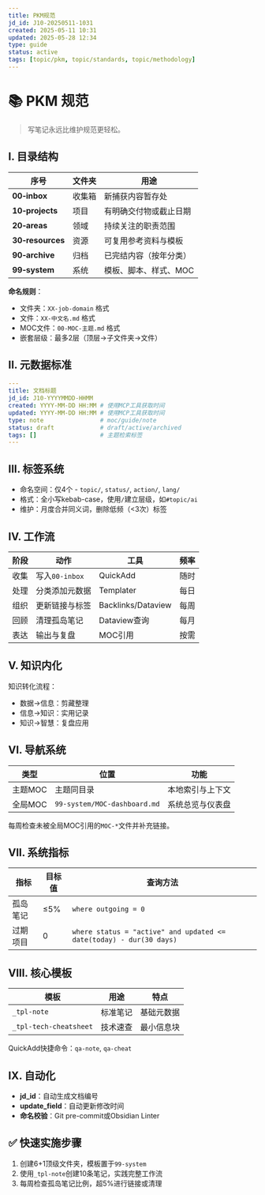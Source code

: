 ```yaml
---
title: PKM规范
jd_id: J10-20250511-1031
created: 2025-05-11 10:31
updated: 2025-05-28 12:34
type: guide
status: active
tags: [topic/pkm, topic/standards, topic/methodology]
---
```


# 📚 PKM 规范

> 写笔记永远比维护规范更轻松。

## I. 目录结构

| 序号               | 文件夹             | 用途  |
| ---------------- | --------------- | --- |
| **00‑inbox**     | 收集箱 | 新捕获内容暂存处 |
| **10‑projects**  | 项目 | 有明确交付物或截止日期 |
| **20‑areas**     | 领域 | 持续关注的职责范围 |
| **30‑resources** | 资源 | 可复用参考资料与模板 |
| **90‑archive**   | 归档 | 已完结内容（按年分类） |
| **99‑system**    | 系统 | 模板、脚本、样式、MOC |

**命名规则**：
- 文件夹：`XX-job-domain` 格式
- 文件：`XX-中文名.md` 格式
- MOC文件：`00-MOC-主题.md` 格式
- 嵌套层级：最多2层（顶层→子文件夹→文件）

## II. 元数据标准

```yaml
---
title: 文档标题
jd_id: J10-YYYYMMDD-HHMM
created: YYYY-MM-DD HH:MM # 使用MCP工具获取时间
updated: YYYY-MM-DD HH:MM # 使用MCP工具获取时间
type: note                # moc/guide/note
status: draft             # draft/active/archived
tags: []                  # 主题检索标签
---
```

## III. 标签系统

- 命名空间：仅4个 - `topic/`, `status/`, `action/`, `lang/`
- 格式：全小写kebab-case，使用`/`建立层级，如`#topic/ai`
- 维护：月度合并同义词，删除低频（<3次）标签

## IV. 工作流

| 阶段 | 动作 | 工具 | 频率 |
| --- | --- | --- | --- |
| 收集 | 写入`00-inbox` | QuickAdd | 随时 |
| 处理 | 分类添加元数据 | Templater | 每日 |
| 组织 | 更新链接与标签 | Backlinks/Dataview | 每周 |
| 回顾 | 清理孤岛笔记 | Dataview查询 | 每月 |
| 表达 | 输出与复盘 | MOC引用 | 按需 |

## V. 知识内化

知识转化流程：
- 数据→信息：剪藏整理
- 信息→知识：实用记录
- 知识→智慧：复盘应用

## VI. 导航系统

| 类型 | 位置 | 功能 |
| --- | --- | --- |
| 主题MOC | 主题同目录 | 本地索引与上下文 |
| 全局MOC | `99-system/MOC-dashboard.md` | 系统总览与仪表盘 |

每周检查未被全局MOC引用的`MOC-*`文件并补充链接。

## VII. 系统指标

| 指标 | 目标值 | 查询方法 |
| --- | --- | --- |
| 孤岛笔记 | ≤5% | `where outgoing = 0` |
| 过期项目 | 0 | `where status = "active" and updated <= date(today) - dur(30 days)` |

## VIII. 核心模板

| 模板 | 用途 | 特点 |
| --- | --- | --- |
| `_tpl-note` | 标准笔记 | 基础元数据 |
| `_tpl-tech-cheatsheet` | 技术速查 | 最小信息块 |

QuickAdd快捷命令：`qa-note`, `qa-cheat`

## IX. 自动化

- **jd_id**：自动生成文档编号
- **update_field**：自动更新修改时间
- **命名校验**：Git pre-commit或Obsidian Linter

## ✅ 快速实施步骤

1. 创建6+1顶级文件夹，模板置于`99-system`
2. 使用`_tpl-note`创建10条笔记，实践完整工作流
3. 每周检查孤岛笔记比例，超5%进行链接或清理